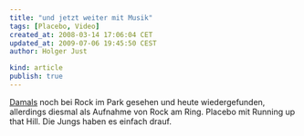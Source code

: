 ```yaml
---
title: "und jetzt weiter mit Musik"
tags: [Placebo, Video]
created_at: 2008-03-14 17:06:04 CET
updated_at: 2009-07-06 19:45:50 CEST
author: Holger Just

kind: article
publish: true
---
```


[Damals](/2006/06/07/ruhig-ists-geworden) noch bei Rock im Park gesehen und heute wiedergefunden, allerdings diesmal als Aufnahme von Rock am Ring. Placebo mit Running up that Hill. Die Jungs haben es einfach drauf.

<object width="560" height="340"><param name="movie" value="http://www.youtube.com/v/M66xAPy7El8&hl=de&fs=1&color1=0x3a3a3a&color2=0x999999&hd=1"></param><param name="allowFullScreen" value="true"></param><param name="allowscriptaccess" value="always"></param><embed src="http://www.youtube.com/v/M66xAPy7El8&hl=de&fs=1&color1=0x3a3a3a&color2=0x999999&hd=1" type="application/x-shockwave-flash" allowscriptaccess="always" allowfullscreen="true" width="560" height="340"></embed></object>